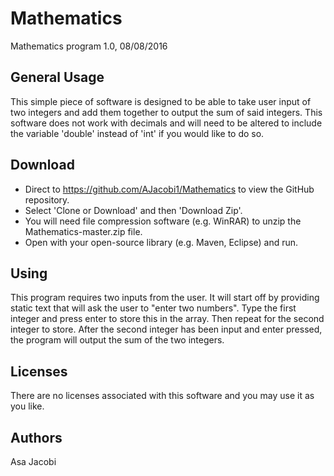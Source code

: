 # Mathematics
Mathematics program 1.0, 08/08/2016

General Usage
-------------
This simple piece of software is designed to be able to take user input of two integers and add them together to output the sum of said integers. This software does not work with decimals and will need to be altered to include the variable 'double' instead of 'int' if you would like to do so.

Download
--------
- Direct to https://github.com/AJacobi1/Mathematics to view the GitHub repository.
- Select 'Clone or Download' and then 'Download Zip'.
- You will need file compression software (e.g. WinRAR) to unzip the Mathematics-master.zip file.
- Open with your open-source library (e.g. Maven, Eclipse) and run.

Using
-----
This program requires two inputs from the user. It will start off by providing static text that will ask the user to "enter two numbers". Type the first integer and press enter to store this in the array. Then repeat for the second integer to store. After the second integer has been input and enter pressed, the program will output the sum of the two integers.

Licenses
--------
There are no licenses associated with this software and you may use it as you like.

Authors
-------
Asa Jacobi
